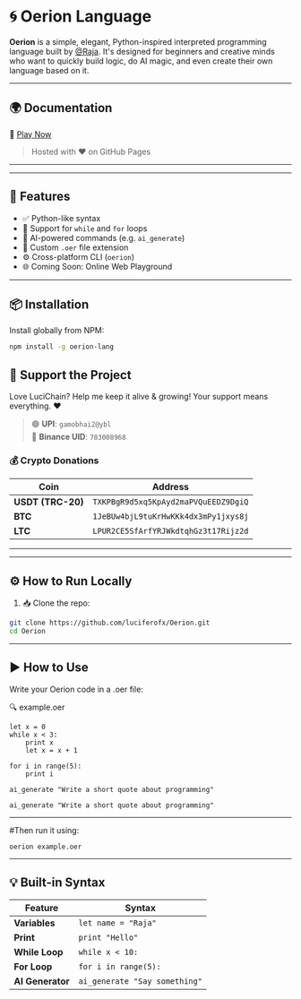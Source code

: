 # 🌀 Oerion Language

**Oerion** is a simple, elegant, Python-inspired interpreted programming language built by [@Raja](https://github.com/luciferofx). It's designed for beginners and creative minds who want to quickly build logic, do AI magic, and even create their own language based on it.


---

## 🌍 Documentation

🔗 [Play Now](https://luciferofx.github.io/Oerion/)  
> Hosted with ❤️ on GitHub Pages

---

---

## 🚀 Features

- ✅ Python-like syntax
- 🔁 Support for `while` and `for` loops
- 🧠 AI-powered commands (e.g. `ai_generate`)
- 📄 Custom `.oer` file extension
- ⚙️ Cross-platform CLI (`oerion`)
- 🌐 Coming Soon: Online Web Playground

---

## 📦 Installation

Install globally from NPM:

```bash
npm install -g oerion-lang
```

## 🙏 Support the Project

Love LuciChain? Help me keep it alive & growing! Your support means everything. ❤️

> 🟢 **UPI**: `gamobhai2@ybl`  
> 🧾 **Binance UID**: `783008968`

### 💰 Crypto Donations

| Coin | Address |
|------|---------|
| **USDT (TRC-20)** | `TXKPBgR9d5xq5KpAyd2maPVQuEEDZ9DgiQ` |
| **BTC** | `1JeBUw4bjL9tuKrHwKKk4dx3mPy1jxys8j` |
| **LTC** | `LPUR2CE5SfArfYRJWkdtqhGz3t17Rijz2d` |

---


---

## ⚙️ How to Run Locally

1. 📥 Clone the repo:
```bash
git clone https://github.com/luciferofx/Oerion.git
cd Oerion
```
---

##  ▶️ How to Use
Write your Oerion code in a .oer file:

🔍 example.oer
```
let x = 0
while x < 3:
    print x
    let x = x + 1

for i in range(5):
    print i

ai_generate "Write a short quote about programming"

```
```
ai_generate "Write a short quote about programming"
```

---

#Then run it using:

```
oerion example.oer
```

---
## 💡 Built-in Syntax


| Feature | Syntax |
|------|---------|
| **Variables** | `let name = "Raja"` |
| **Print** | `print "Hello"` |
| **While Loop** | `while x < 10:` |
| **For Loop** | `for i in range(5):` |
| **AI Generator** | `ai_generate "Say something"` |

